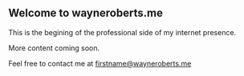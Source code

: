 ## Welcome to wayneroberts.me

This is the begining of the professional side of my internet presence. 

More content coming soon. 

Feel free to contact me at firstname@wayneroberts.me
